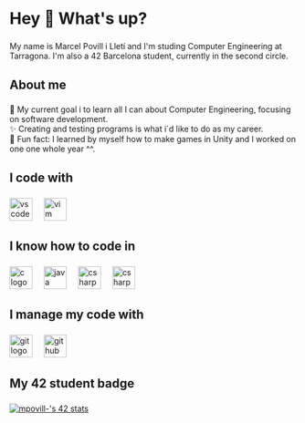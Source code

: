 <h1 align="left">Hey 👋 What's up?</h1>

###

<p align="left">My name is Marcel Povill i Lletí and I'm studing  Computer Engineering at Tarragona. I'm also a 42 Barcelona student, currently in the second circle.</p>

###

<h2 align="left">About me</h2>

###

<p align="left">🎯 My current goal i to learn all I can about Computer Engineering, focusing on software development.<br>✨ Creating and testing programs is what i´d like to do as my career.<br>🎲 Fun fact: I learned by myself how to make games in Unity and I worked on one one whole year ^^.</p>

###

<h2 align="left">I code with</h2>

###

<div align="left">
  <img src="https://cdn.jsdelivr.net/gh/devicons/devicon/icons/vscode/vscode-original.svg" height="40" alt="vscode logo"  />
  <img width="12" />
  <img src="https://cdn.jsdelivr.net/gh/devicons/devicon/icons/vim/vim-original.svg" height="40" alt="vim logo"  />
</div>

###

<h2 align="left">I know how to code in</h2>

###

<div align="left">
  <img src="https://cdn.jsdelivr.net/gh/devicons/devicon/icons/c/c-original.svg" height="40" alt="c logo"  />
  <img width="12" />
  <img src="https://cdn.jsdelivr.net/gh/devicons/devicon/icons/java/java-original.svg" height="40" alt="java logo"  />
  <img width="12" />
  <img src="https://cdn.jsdelivr.net/gh/devicons/devicon/icons/csharp/csharp-original.svg" height="40" alt="csharp logo"  />
  <img width="12" />
  <img src="https://developer.arm.com/shared/common/img/favicon/favicon.ico?v=0.0.0.0" height="40" alt="csharp logo"  />
</div>

###

<h2 align="left">I manage my code with</h2>

###

<div align="left">
  <img src="https://cdn.jsdelivr.net/gh/devicons/devicon/icons/git/git-original.svg" height="40" alt="git logo"  />
  <img width="12" />
  <img src="https://cdn.jsdelivr.net/gh/devicons/devicon/icons/github/github-original.svg" height="40" alt="github logo"  />
</div>

###

<h2 align="left">My 42 student badge</h2>

###
<div align="left">
  <a href="https://github.com/oakoudad/badge42"><img src="https://badge.mediaplus.ma/kettlebells/mpovill-?1337Badge=off&UM6P=off" alt="mpovill-'s 42 stats" /></a>
</div>

###
